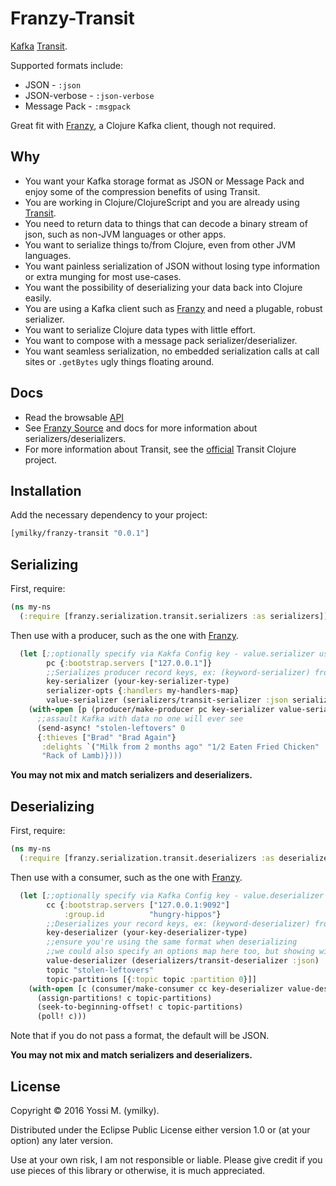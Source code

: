 # Franzy-Transit

[Kafka](http://kafka.apache.org/documentation.html) [Transit](https://github.com/cognitect/transit-clj).

Supported formats include:

* JSON - `:json`
* JSON-verbose - `:json-verbose`
* Message Pack - `:msgpack`

Great fit with [Franzy](https://github.com/ymilky/franzy), a Clojure Kafka client, though not required.

## Why

* You want your Kafka storage format as JSON or Message Pack and enjoy some of the compression benefits of using Transit.
* You are working in Clojure/ClojureScript and you are already using [Transit](https://github.com/cognitect/transit-clj).
* You need to return data to things that can decode a binary stream of json, such as non-JVM languages or other apps.
* You want to serialize things to/from Clojure, even from other JVM languages.
* You want painless serialization of JSON without losing type information or extra munging for most use-cases.
* You want the possibility of deserializing your data back into Clojure easily.
* You are using a Kafka client such as [Franzy](https://github.com/ymilky/franzy) and need a plugable, robust serializer.
* You want to serialize Clojure data types with little effort.
* You want to compose with a message pack serializer/deserializer.
* You want seamless serialization, no embedded serialization calls at call sites or `.getBytes` ugly things floating around.

## Docs

* Read the browsable [API](http://ymilky.github.io/franzy-transit/)
* See [Franzy Source](https://github.com/ymilky/franzy) and docs for more information about serializers/deserializers.
* For more information about Transit, see the [official](https://github.com/cognitect/transit-clj) Transit Clojure project.

## Installation

Add the necessary dependency to your project:

```clojure
[ymilky/franzy-transit "0.0.1"]
```

## Serializing

First, require:

```clojure
(ns my-ns
  (:require [franzy.serialization.transit.serializers :as serializers]))
```

Then use with a producer, such as the one with [Franzy](https://github.com/ymilky/franzy).

```clojure
  (let [;;optionally specify via Kakfa Config key - value.serializer using fully qualified class name
        pc {:bootstrap.servers ["127.0.0.1"]}
        ;;Serializes producer record keys, ex: (keyword-serializer) from Franzy
        key-serializer (your-key-serializer-type)
        serializer-opts {:handlers my-handlers-map}
        value-serializer (serializers/transit-serializer :json serializer-opts)]
    (with-open [p (producer/make-producer pc key-serializer value-serializer)]
      ;;assault Kafka with data no one will ever see
      (send-async! "stolen-leftovers" 0
      {:thieves ["Brad" "Brad Again"}
       :delights `("Milk from 2 months ago" "1/2 Eaten Fried Chicken"
       "Rack of Lamb)})))
```

**You may not mix and match serializers and deserializers.**

## Deserializing

First, require:

```clojure
(ns my-ns
  (:require [franzy.serialization.transit.deserializers :as deserializers]))
```

Then use with a consumer, such as the one with [Franzy](https://github.com/ymilky/franzy).

```clojure
  (let [;;optionally specify via Kafka Config key - value.deserializer using fully qualified class name
        cc {:bootstrap.servers ["127.0.0.1:9092"]
            :group.id          "hungry-hippos"}
        ;;Deserializes your record keys, ex: (keyword-deserializer) from Franzy
        key-deserializer (your-key-deserializer-type)
        ;;ensure you're using the same format when deserializing
        ;;we could also specify an options map here too, but showing without
        value-deserializer (deserializers/transit-deserializer :json)
        topic "stolen-leftovers"
        topic-partitions [{:topic topic :partition 0}]]
    (with-open [c (consumer/make-consumer cc key-deserializer value-deserializer)]
      (assign-partitions! c topic-partitions)
      (seek-to-beginning-offset! c topic-partitions)
      (poll! c)))
```

Note that if you do not pass a format, the default will be JSON.

**You may not mix and match serializers and deserializers.**

## License

Copyright © 2016 Yossi M. (ymilky).

Distributed under the Eclipse Public License either version 1.0 or (at your option) any later version.

Use at your own risk, I am not responsible or liable. Please give credit if you use pieces of this library or otherwise, it is much appreciated.
